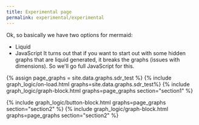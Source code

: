 ```yaml
---
title: Experimental page
permalink: experimental/experimental
---
```


Ok, so basically we have two options for mermaid:
* Liquid
* JavaScript
It turns out that if you want to start out with some hidden graphs that are liquid generated, it breaks the graphs (issues with dimensions). So we'll go full JavaScript for this.

<script src="https://cdn.jsdelivr.net/npm/mermaid@11.6.0/dist/mermaid.min.js"></script>

{% assign page_graphs = site.data.graphs.sdr_test %}
{% include graph_logic/on-load.html graphs=site.data.graphs.sdr_test%}
{% include graph_logic/graph-block.html graphs=page_graphs section="section1" %}

{% include graph_logic/button-block.html graphs=page_graphs section="section2" %}
{% include graph_logic/graph-block.html graphs=page_graphs section="section2" %}


